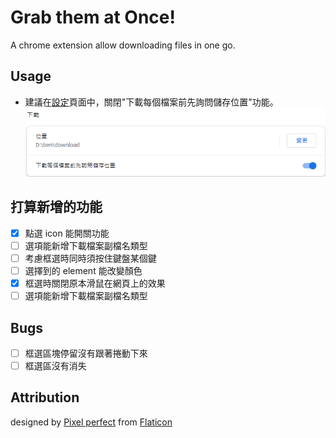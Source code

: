 # Grab them at Once!

A chrome extension allow downloading files in one go.

## Usage

- 建議在[設定]("chrome://settings/downloads")頁面中，關閉"下載每個檔案前先詢問儲存位置"功能。
  ![1](chrome-setting-download.png)

## 打算新增的功能

- [x] 點選 icon 能開關功能
- [ ] 選項能新增下載檔案副檔名類型
- [ ] 考慮框選時同時須按住鍵盤某個鍵
- [ ] 選擇到的 element 能改變顏色
- [x] 框選時關閉原本滑鼠在網頁上的效果
- [ ] 選項能新增下載檔案副檔名類型

## Bugs

- [ ] 框選區塊停留沒有跟著捲動下來
- [ ] 框選區沒有消失

## Attribution

designed by [Pixel perfect]("https://www.flaticon.com/free-icon/grab_1196462") from [Flaticon]("https://www.flaticon.com")

